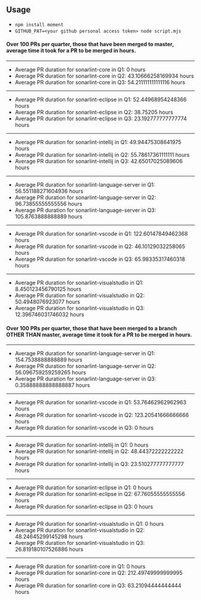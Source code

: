 ## Usage

* `npm install moment`
* `GITHUB_PAT=<your github personal access token> node script.mjs`

#### Over 100 PRs per quarter, those that have been merged to master, average time it took for a PR to be merged in hours.

-----------------------------------

- Average PR duration for sonarlint-core in Q1: 0 hours
- Average PR duration for sonarlint-core in Q2: 43.10666258169934 hours
- Average PR duration for sonarlint-core in Q3: 54.211111111111116 hours

-----------------------------------

- Average PR duration for sonarlint-eclipse in Q1: 52.44968954248366 hours
- Average PR duration for sonarlint-eclipse in Q2: 38.75205 hours
- Average PR duration for sonarlint-eclipse in Q3: 23.192777777777774 hours

-----------------------------------

- Average PR duration for sonarlint-intellij in Q1: 49.94475308641975 hours
- Average PR duration for sonarlint-intellij in Q2: 55.78617361111111 hours
- Average PR duration for sonarlint-intellij in Q3: 42.65017025089606 hours

-----------------------------------

- Average PR duration for sonarlint-language-server in Q1: 56.551188271604936 hours
- Average PR duration for sonarlint-language-server in Q2: 96.73855555555556 hours
- Average PR duration for sonarlint-language-server in Q3: 105.8763888888889 hours

-----------------------------------

- Average PR duration for sonarlint-vscode in Q1: 122.60147849462368 hours
- Average PR duration for sonarlint-vscode in Q2: 46.10129032258065 hours
- Average PR duration for sonarlint-vscode in Q3: 65.98335317460318 hours

-----------------------------------

- Average PR duration for sonarlint-visualstudio in Q1: 8.450123456790125 hours
- Average PR duration for sonarlint-visualstudio in Q2: 50.4948076923077 hours
- Average PR duration for sonarlint-visualstudio in Q3: 12.396746031746032 hours


#### Over 100 PRs per quarter, those that have been merged to a branch **OTHER THAN master**, average time it took for a PR to be merged in hours.

-----------------------------------

- Average PR duration for sonarlint-language-server in Q1: 154.7538888888889 hours
- Average PR duration for sonarlint-language-server in Q2: 56.096759259259265 hours
- Average PR duration for sonarlint-language-server in Q3: 0.35888888888888887 hours

-----------------------------------

- Average PR duration for sonarlint-vscode in Q1: 53.76462962962963 hours
- Average PR duration for sonarlint-vscode in Q2: 123.20541666666666 hours
- Average PR duration for sonarlint-vscode in Q3: 0 hours

-----------------------------------

- Average PR duration for sonarlint-intellij in Q1: 0 hours
- Average PR duration for sonarlint-intellij in Q2: 48.44372222222222 hours
- Average PR duration for sonarlint-intellij in Q3: 23.510277777777777 hours

-----------------------------------

- Average PR duration for sonarlint-eclipse in Q1: 0 hours
- Average PR duration for sonarlint-eclipse in Q2: 67.76055555555556 hours
- Average PR duration for sonarlint-eclipse in Q3: 0 hours

-----------------------------------

- Average PR duration for sonarlint-visualstudio in Q1: 0 hours
- Average PR duration for sonarlint-visualstudio in Q2: 48.24645299145298 hours
- Average PR duration for sonarlint-visualstudio in Q3: 26.819180107526886 hours

-----------------------------------

- Average PR duration for sonarlint-core in Q1: 0 hours
- Average PR duration for sonarlint-core in Q2: 212.49749999999995 hours
- Average PR duration for sonarlint-core in Q3: 63.21094444444444 hours
